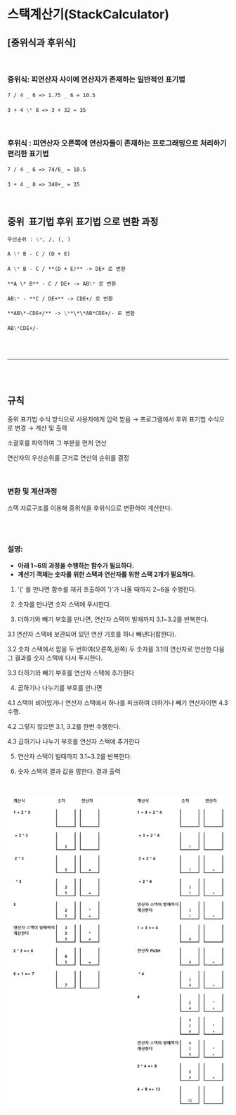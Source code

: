 # 스택계산기(StackCalculator)

## [중위식과 후위식]

<br />

### 중위식: 피연산자 사이에 연산자가 존재하는 일반적인 표기법

```md
7 / 4 _ 6 => 1.75 _ 6 = 10.5

3 + 4 \* 8 => 3 + 32 = 35
```

<br />

### 후위식 : 피연산자 오른쪽에 연산자들이 존재하는 프로그래밍으로 처리하기 편리한 표기법

```md
7 / 4 _ 6 => 74/6_ = 10.5

3 + 4 _ 8 => 348+_ = 35
```

<br />

## 중위  표기법 후위 표기법 으로 변환 과정

```md
우선순위 : \*, /, (, )

A \* B - C / (D + E)

A \* B - C / **(D + E)** -> DE+ 로 변환

**A \* B** - C / DE+ -> AB\* 로 변환

AB\* - **C / DE+** -> CDE+/ 로 변환

**AB\*-CDE+/** -> \**\*\*AB*CDE+/- 로 변환

AB\*CDE+/-
```

<br /><br />

---

<br /><br />

## 규칙

중위 표기법 수식 방식으로 사용자에게 입력 받음 → 프로그램에서 후위 표기법 수식으로 변경 → 계산 및 출력

소괄호를 파악하여 그 부분을 먼저 연산

연산자의 우선순위를 근거로 연산의 순위를 결정

<br />

### 변환 및 계산과정

스택 자료구조를 이용해 중위식을 후위식으로 변환하여 계산한다.

<br /><br />

### 설명:

-   **아래 1~6의 과정을 수행하는 함수가 필요하다.**
-   **계산기 객체는 숫자를 위한 스택과 연산자를 위한 스택 2개가 필요하다.**

1. '(' 를 만나면 함수를 재귀 호출하여 ')'가 나올 때까지 2~6을 수행한다.

2. 숫자를 만나면 숫자 스택에 푸시한다.

3. 더하기와 빼기 부호를 만나면, 연산자 스택이 빌때까지 3.1~3.2를 반복한다.

3.1 연산자 스택에 보관되어 있던 연산 기호를 하나 빼낸다(팝한다).

3.2 숫자 스택에서 팝을 두 번하여(오른쪽,왼쪽) 두 숫자를 3.1의 연산자로 연산한 다음 그 결과를 숫자 스택에 다시 푸시한다.

3.3 더하기와 빼기 부호를 연산자 스택에 추가한다

4. 곱하기나 나누기를 부호를 만나면

4.1 스택이 비어있거나 연산자 스택에서 하나를 피크하여 더하기나 빼기 연산자이면 4.3 수행.

4.2 그렇지 않으면 3.1, 3.2를 한번 수행한다.

4.3 곱하기나 나누기 부호를 연산자 스택에 추가한다

5. 연산자 스택이 빌때까지 3.1~3.2를 반복한다.

6. 숫자 스택의 결과 값을 팝한다. 결과 출력

<br />

![](images/StackCalculator1.png)

<br />
